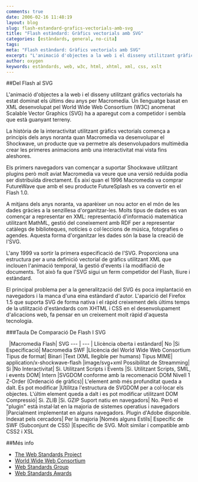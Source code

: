 ```yaml
---
comments: true
date: 2006-02-16 11:48:19
layout: blog
slug: flash-estandard-grafics-vectorials-amb-svg
title: "Flash estàndard: Gràfics vectorials amb SVG"
categories: [estàndards, general, no-cita]
tags:
meta: "Flash estàndard: Gràfics vectorials amb SVG"
excerpt: "L'animació d'objectes a la web i el disseny utilitzant gràfics vectorials ha estat dominat els últims deu anys per Macromedia. "
author: oxygen
keywords: estàndards, web, w3c, html, xhtml, xml, css, xslt
---
```


##Del Flash al SVG

L'animació d'objectes a la web i el disseny utilitzant gràfics vectorials ha estat dominat els últims deu anys per Macromedia. Un llenguatge basat en XML desenvolupat pel World Wide Web Consortium (W3C) anomenat Scalable Vector Graphics (SVG) ha a aparegut com a competidor i sembla que està guanyant terreny.

La història de la interactivitat utilitzant gràfics vectorials comença a principis dels anys noranta quan Macromedia va desenvolupar el Shockwave, un producte que va permetre als desenvolupadors multimèdia crear les primeres animacions amb una interactivitat mai vista fins aleshores.

Els primers navegadors van començar a suportar Shockwave utilitzant plugins però molt aviat Macromedia va veure que una versió reduïda podia ser distribuïda directament. És així quan el 1996 Macromedia va comprar FutureWave que amb el seu producte FutureSplash es va convertir en el Flash 1.0.

A mitjans dels anys noranta, va aparèixer un nou actor en el món de les dades gràcies a la senzillesa d'organitzar-les. Molts tipus de dades es van començar a representar en XML: representació d'informació matemàtica utilitzant MathML, gestió del coneixement amb RDF per a representar catàlegs de biblioteques, notícies o col·leccions de música, fotografies o agendes. Aquesta forma d'organitzar les dades són la base la creació de l'SVG.

L'any 1999 va sortir la primera especificació de l'SVG. Proporciona una estructura per a una definició vectorial de gràfics utilitzant XML que inclouen l'animació temporal, la gestió d'events i la modifiació de documents. Tot això fa que l'SVG sigui un ferm competidor del Flash, lliure i estàndard.

El principal problema per a la generalització del SVG és poca implantació en navegadors i la manca d'una eina estàndard d'autor. L'aparició del Firefox 1.5 que suporta SVG de forma nativa i el ràpid creixement dels últims temps de la utilització d'estàndards com XHTML i CSS en el desenvolupament d'alicacions web, fa pensar en un creixement molt ràpid d'aquesta tecnologia.

###Taula De Comparació De Flash I SVG

&nbsp; |Macromedia Flash| SVG
--- | --- |
Llicència oberta i estàndard| No |Si
Especificació| Macromedia SWF |Llicència del World Wide Web Consortium
Tipus de format| Binari |Text (XML llegible per humans)
Tipus MIME| application/x-shockwave-flash |image/svg+xml
Possibilitat de Streamming| Si |No
Interactivitat| Si. Utilitzant Scripts i Events |Si. Utilitzant Scripts, SMIL, i events
DOM| Intern |SVGDOM conforme amb la recomenació DOM Nivell 1
Z-Order (Ordenació de gràfics)| L'element amb més profunditat queda a dalt. Es pot modificar |Utilitza l'estructura de SVGDOM per a col·locar els objectes. L'últim element queda a dalt i es pot modificar utilitzant DOM
Compressió| Si. ZLIB |Si. GZIP
Suport natiu en navegadors| No. Però el "plugin" està instal·lat en la majoria de sistemes operatius i navegadors |Parcialment implementat en alguns navegadors. Plugin d'Adobe disponible.
Indexat pels cercadors| Per la majoria |Només alguns
Estils| Específic de SWF (Subconjunt de CSS) |Específic de SVG. Molt similar i compatible amb CSS2 i XSL

##Més info

- [The Web Standards Project](http://www.webstandards.org/ 'The Web Standards Project')
- [World Wide Web Consortium](http://www.w3.org/ 'World Wide Web Consortium')
- [Web Standards Group](http://webstandardsgroup.org/ 'Web Standards Group')
- [Web Standards Awards](http://www.webstandardsawards.com/ 'Web Standards Awards')